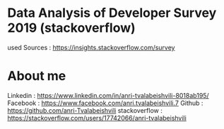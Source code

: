 # Data Analysis of Developer Survey 2019 (stackoverflow)

 used Sources : https://insights.stackoverflow.com/survey
 
 
 # About me 
 
  Linkedin : https://www.linkedin.com/in/anri-tvalabeishvili-8018ab195/
  Facebook : https://www.facebook.com/anri.tvalabeishvili.7
  Github : https://github.com/anri-Tvalabeishvili
  stackoverflow : https://stackoverflow.com/users/17742066/anri-tvalabeishvili
  
